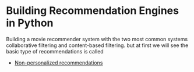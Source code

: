 # **Building Recommendation Engines in Python**

Building a movie recommender system with the two most common systems collaborative filtering and content-based filtering.
but at first we will see the basic type of recommendations is called 

* [Non-personalized recommendations](https://github.com/Tedawy/recommendation-engine/blob/main/nonPersonalizedRecommendation%20.ipynb)
